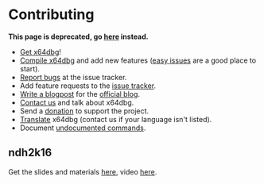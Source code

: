 # Contributing

**This page is deprecated, go [here](https://github.com/x64dbg/x64dbg/blob/development/CONTRIBUTING.md#contributing) instead.**

* [Get x64dbg](http://x64dbg.com)!
* [Compile x64dbg](https://github.com/x64dbg/x64dbg/wiki/Compiling-the-whole-project) and add new features ([easy issues](http://easy.x64dbg.com) are a good place to start).
* [Report bugs](http://report.x64dbg.com) at the issue tracker.
* Add feature requests to the [issue tracker](http://issues.x64dbg.com).
* [Write a blogpost](http://x64dbg.com/blog/2016/07/09/Looking-for-writers.html) for the [official blog](http://blog.x64dbg.com).
* [Contact us](http://x64dbg.com/#contact) and talk about x64dbg.
* Send a [donation](http://donate.x64dbg.com) to support the project.
* [Translate](http://translate.x64dbg.com) x64dbg (contact us if your language isn't listed).
* Document [undocumented commands](https://github.com/x64dbg/docs/issues).

## ndh2k16

Get the slides and materials [here](https://mega.nz/#!T0RhlQ6Q!TbgpK3XPDnyL6zf-fq1XscW3LQrQBbXSO5c8w0XwTtk), video [here](https://www.youtube.com/watch?v=vpaM3BL0auk).